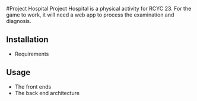 #Project Hospital
Project Hospital is a physical activity for RCYC 23. For the game to work, it will need a web app to process the
examination and diagnosis. 

## Installation
- Requirements

## Usage
- The front ends
- The back end architecture